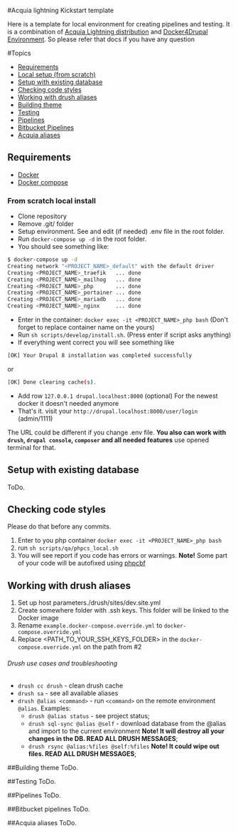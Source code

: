 #Acquia lightning Kickstart template

Here is a template for local environment for creating pipelines and testing. It is a combination of [Acquia Lightning distribution](https://github.com/acquia/lightning) and [Docker4Drupal Environment](https://github.com/wodby/docker4drupal). So please refer that docs if you have any question

#Topics
- [Requirements](#markdown-header-requirements) 
- [Local setup (from scratch)](#markdown-header-from-scratch-local-install)
- [Setup with existing database](#markdown-header-setup-with-existing-database)
- [Checking code styles](#markdown-header-checking-code-styles)
- [Working with drush aliases](#markdown-header-working-with-drush-aliases)
- [Building theme](#markdown-header-building-theme)
- [Testing](#markdown-header-testing)
- [Pipelines](#markdown-header-pipelines)
- [Bitbucket Pipelines](#markdown-header-bitbucket-pipelines)
- [Acquia aliases](#markdown-header-acquia-aliases)
 
## Requirements

- [Docker](https://docs.docker.com/install)
- [Docker compose](https://docs.docker.com/compose/install/#install-compose)

### From scratch local install

- Clone repository
- Remove .git/ folder
- Setup environment. See and edit (if needed) .env file in the root folder.
- Run `docker-compose up -d` in the root folder.
- You should see something like:
```bash 
$ docker-compose up -d 
Creating network "<PROJECT_NAME>_default" with the default driver
Creating <PROJECT_NAME>_traefik   ... done
Creating <PROJECT_NAME>_mailhog   ... done
Creating <PROJECT_NAME>_php       ... done
Creating <PROJECT_NAME>_portainer ... done
Creating <PROJECT_NAME>_mariadb   ... done
Creating <PROJECT_NAME>_nginx     ... done
```
- Enter in the container: `docker exec -it <PROJECT_NAME>_php bash` (Don't forget to replace container name on the yours)
- Run `sh scripts/develop/install.sh`. (Press enter if script asks anything)
- If everything went correct you will see something like
```bash  
[OK] Your Drupal 8 installation was completed successfully
```
or
```bash
[OK] Done clearing cache(s).
```

- Add row `127.0.0.1 drupal.localhost:8000` (optional) For the newest docker it doesn't needed anymore
- That's it. visit your  `http://drupal.localhost:8000/user/login` (admin/1111)
 
The URL could be different if you change .env file. **You also can work with `drush`, `drupal console`, `composer` and all needed features** use opened terminal for that.

## Setup with existing database
ToDo.

## Checking code styles
Please do that before any commits.

1. Enter to you php container `docker exec -it <PROJECT_NAME>_php bash`
2. run `sh scripts/qa/phpcs_local.sh`
3. You will see report if you code has errors or warnings. **Note!** Some part of your code will be autofixed using [phpcbf](https://github.com/squizlabs/PHP_CodeSniffer)

## Working with drush aliases

1. Set up host parameters./drush/sites/dev.site.yml
2. Create somewhere folder with .ssh keys. This folder will be linked to the Docker image
3. Rename `example.docker-compose.override.yml` to `docker-compose.override.yml`
4. Replace <PATH_TO_YOUR_SSH_KEYS_FOLDER> in the `docker-compose.override.yml` on the path from #2
###### Drush use cases and troubleshooting
- `drush cc drush` - clean drush cache
- `drush sa` - see all available aliases
- `drush @alias <command>` - run `<command>` on the remote environment `@alias`. Examples:
  - `drush @alias status` - see project status;
  - `drush sql-sync @alias @self` - download database from the @alias and import to the current environment **Note! It will destroy all your changes in the DB. READ ALL DRUSH MESSAGES**;
  - `drush rsync @alias:%files @self:%files` **Note! It could wipe out files. READ ALL DRUSH MESSAGES**;
    
##Building theme
ToDo.

##Testing
ToDo.

##Pipelines
ToDo.

##Bitbucket pipelines
ToDo.

##Acquia aliases
ToDo.